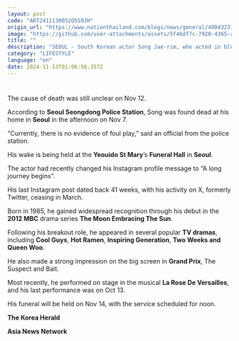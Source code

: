 ```yaml
---
layout: post
code: "ART2411130052O5S9JH"
origin_url: "https://www.nationthailand.com/blogs/news/general/40043231"
image: "https://github.com/user-attachments/assets/5f46df7c-7920-4365-abec-1d2aeadad341"
title: ""
description: "SEOUL - South Korean actor Song Jae-rim, who acted in blockbuster television dramas, including The Moon Embracing The Sun, died on Nov 7 at the age of 39."
category: "LIFESTYLE"
language: "en"
date: 2024-11-13T01:06:56.357Z
---
```


# 









The cause of death was still unclear on Nov 12.

According to **Seoul Seongdong Police Station**, Song was found dead at his home in **Seoul** in the afternoon on Nov 7.

“Currently, there is no evidence of foul play,” said an official from the police station.

His wake is being held at the **Yeouido St Mary**’s **Funeral Hall** in **Seoul**.

The actor had recently changed his Instagram profile message to “A long journey begins”.

His last Instagram post dated back 41 weeks, with his activity on X, formerly Twitter, ceasing in March.

Born in 1985, he gained widespread recognition through his debut in the **2012 MBC** drama series **The Moon Embracing The Sun**.

Following his breakout role, he appeared in several popular **TV dramas**, including **Cool Guys**, **Hot Ramen**, **Inspiring Generation**, **Two Weeks and Queen Woo**.

He also made a strong impression on the big screen in **Grand Prix**, The Suspect and Bait.

Most recently, he performed on stage in the musical **La Rose De Versailles**, and his last performance was on Oct 13.

His funeral will be held on Nov 14, with the service scheduled for noon.

**The Korea Herald**

**Asia News Network**
